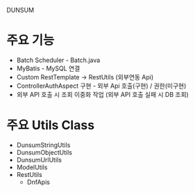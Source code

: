 DUNSUM

# 주요 기능
* Batch Scheduler - Batch.java
* MyBatis - MySQL 연결
* Custom RestTemplate → RestUtils (외부연동 Api)
* ControllerAuthAspect 구현 - 외부 Api 호출(구현) / 권한(미구현)
* 외부 API 호출 시 조회 이중화 작업 (외부 API 호출 실패 시 DB 조회)

# 주요 Utils Class
* DunsumStringUtils
* DunsumObjectUtils
* DunsumUrlUtils
* ModelUtils
* RestUtils
  * DnfApis

